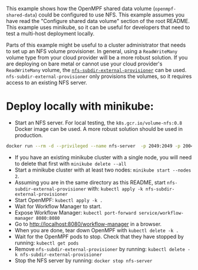 This example shows how the OpenMPF shared data volume (`openmpf-shared-data`) 
could be configured to use NFS. This example assumes you have read the 
"Configure shared data volume" section of the root README. This example uses 
minikube, so it can be useful for developers that need to test a multi-host 
deployment locally. 

Parts of this example might be useful to a cluster administrator that needs to 
set up an NFS volume provisioner. In general, using a `ReadWriteMany` volume
type from your cloud provider will be a more robust solution. If you are 
deploying on bare metal or cannot use your cloud provider's `ReadWriteMany` 
volume, the
[`nfs-subdir-external-provisioner`](https://github.com/kubernetes-sigs/nfs-subdir-external-provisioner)
can be used. `nfs-subdir-external-provisioner` only provisions the volumes, so
it requires access to an existing NFS server.


Deploy locally with minikube:
=================================
- Start an NFS server. For local testing, the
  `k8s.gcr.io/volume-nfs:0.8` Docker image can be used. A more robust
  solution should be used in production.
```bash
docker run --rm -d --privileged --name nfs-server  -p 2049:2049 -p 20048:20048 -p 111:111 k8s.gcr.io/volume-nfs:0.8
```
- If you have an existing minikube cluster with a single node, you will need to 
  delete that first with `minikube delete --all`
- Start a minikube cluster with at least two nodes: `minikube start --nodes 2`.
- Assuming you are in the same directory as this README, start 
  `nfs-subdir-external-provisioner` with: 
  `kubectl apply -k nfs-subdir-external-provisioner`
- Start OpenMPF: `kubectl apply -k .`
- Wait for Workflow Manager to start.
- Expose Workflow Manager: 
  `kubectl port-forward service/workflow-manager 8080:8080`
- Go to <http://localhost:8080/workflow-manager> in a browser.
- When you are done, tear down OpenMPF with `kubectl delete -k .`
- Wait for the OpenMPF pods to stop. Check that they have stopped by running:
  `kubectl get pods`
- Remove `nfs-subdir-external-provisioner` by running: 
  `kubectl delete -k nfs-subdir-external-provisioner`
- Stop the NFS server by running: `docker stop nfs-server`
